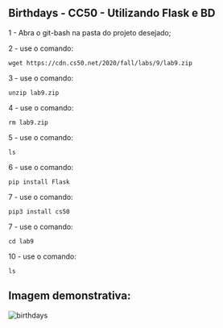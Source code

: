 ## Birthdays - CC50 - Utilizando Flask e BD

1 - Abra o git-bash na pasta do projeto desejado;

2 - use o comando:

 	wget https://cdn.cs50.net/2020/fall/labs/9/lab9.zip

3 - use o comando:
 
	unzip lab9.zip

4 - use o comando:

	rm lab9.zip
  
5 - use o comando:

	ls
  
6 - use o comando:

	pip install Flask
  
7 - use o comando:

	pip3 install cs50
  
7 - use o comando:

	cd lab9
  
10 - use o comando:

	ls

## Imagem demonstrativa:

![birthdays](https://user-images.githubusercontent.com/85769101/213922299-70900792-fff1-44ee-86e3-8c342718d828.png)
